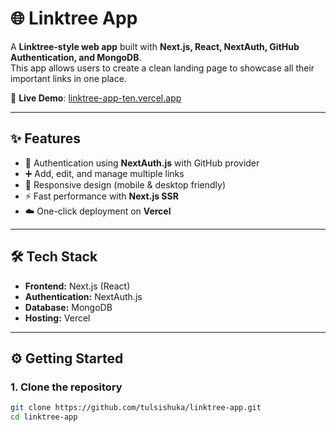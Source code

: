 # 🌐 Linktree App

A **Linktree-style web app** built with **Next.js, React, NextAuth, GitHub Authentication, and MongoDB**.  
This app allows users to create a clean landing page to showcase all their important links in one place.  

🚀 **Live Demo**: [linktree-app-ten.vercel.app](https://linktree-app-ten.vercel.app/)  

---

## ✨ Features

- 🔑 Authentication using **NextAuth.js** with GitHub provider  
- ➕ Add, edit, and manage multiple links  
- 📱 Responsive design (mobile & desktop friendly)  
- ⚡ Fast performance with **Next.js SSR**  
- ☁️ One-click deployment on **Vercel**  

---

## 🛠️ Tech Stack

- **Frontend:** Next.js (React)  
- **Authentication:** NextAuth.js  
- **Database:** MongoDB  
- **Hosting:** Vercel  

---

## ⚙️ Getting Started

### 1. Clone the repository
```bash
git clone https://github.com/tulsishuka/linktree-app.git
cd linktree-app


